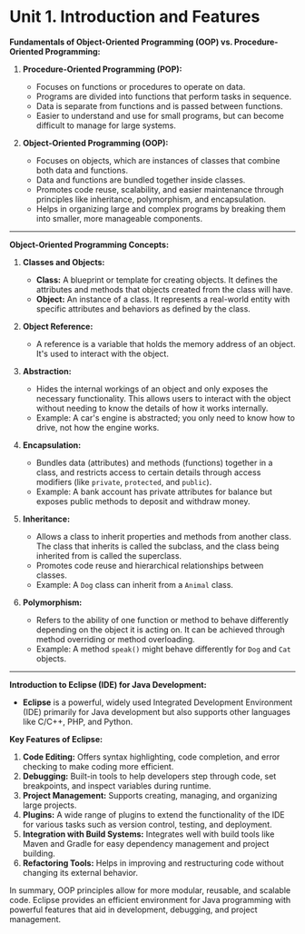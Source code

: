 # Unit 1. Introduction and Features  

**Fundamentals of Object-Oriented Programming (OOP) vs. Procedure-Oriented Programming:**

1. **Procedure-Oriented Programming (POP):**
   - Focuses on functions or procedures to operate on data.
   - Programs are divided into functions that perform tasks in sequence.
   - Data is separate from functions and is passed between functions.
   - Easier to understand and use for small programs, but can become difficult to manage for large systems.

2. **Object-Oriented Programming (OOP):**
   - Focuses on objects, which are instances of classes that combine both data and functions.
   - Data and functions are bundled together inside classes.
   - Promotes code reuse, scalability, and easier maintenance through principles like inheritance, polymorphism, and encapsulation.
   - Helps in organizing large and complex programs by breaking them into smaller, more manageable components.

---

**Object-Oriented Programming Concepts:**

1. **Classes and Objects:**
   - **Class:** A blueprint or template for creating objects. It defines the attributes and methods that objects created from the class will have.
   - **Object:** An instance of a class. It represents a real-world entity with specific attributes and behaviors as defined by the class.

2. **Object Reference:**
   - A reference is a variable that holds the memory address of an object. It's used to interact with the object.

3. **Abstraction:**
   - Hides the internal workings of an object and only exposes the necessary functionality. This allows users to interact with the object without needing to know the details of how it works internally.
   - Example: A car's engine is abstracted; you only need to know how to drive, not how the engine works.

4. **Encapsulation:**
   - Bundles data (attributes) and methods (functions) together in a class, and restricts access to certain details through access modifiers (like `private`, `protected`, and `public`).
   - Example: A bank account has private attributes for balance but exposes public methods to deposit and withdraw money.

5. **Inheritance:**
   - Allows a class to inherit properties and methods from another class. The class that inherits is called the subclass, and the class being inherited from is called the superclass.
   - Promotes code reuse and hierarchical relationships between classes.
   - Example: A `Dog` class can inherit from a `Animal` class.

6. **Polymorphism:**
   - Refers to the ability of one function or method to behave differently depending on the object it is acting on. It can be achieved through method overriding or method overloading.
   - Example: A method `speak()` might behave differently for `Dog` and `Cat` objects.

---

**Introduction to Eclipse (IDE) for Java Development:**

- **Eclipse** is a powerful, widely used Integrated Development Environment (IDE) primarily for Java development but also supports other languages like C/C++, PHP, and Python.
  
**Key Features of Eclipse:**
   1. **Code Editing:** Offers syntax highlighting, code completion, and error checking to make coding more efficient.
   2. **Debugging:** Built-in tools to help developers step through code, set breakpoints, and inspect variables during runtime.
   3. **Project Management:** Supports creating, managing, and organizing large projects.
   4. **Plugins:** A wide range of plugins to extend the functionality of the IDE for various tasks such as version control, testing, and deployment.
   5. **Integration with Build Systems:** Integrates well with build tools like Maven and Gradle for easy dependency management and project building.
   6. **Refactoring Tools:** Helps in improving and restructuring code without changing its external behavior.

In summary, OOP principles allow for more modular, reusable, and scalable code. Eclipse provides an efficient environment for Java programming with powerful features that aid in development, debugging, and project management.
